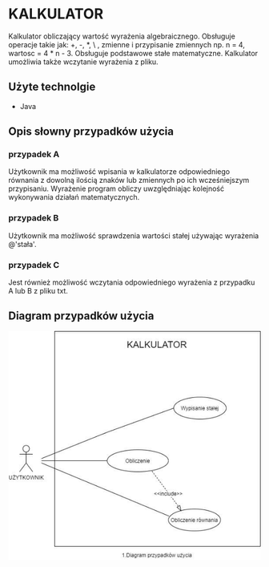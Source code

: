 # KALKULATOR

Kalkulator obliczający wartość wyrażenia algebraicznego. Obsługuje operacje takie jak:
+, -, \*, \\ , zmienne i przypisanie zmiennych np. n = 4, wartosc = 4 * n - 3. Obsługuje podstawowe stałe matematyczne. Kalkulator umożliwia także
wczytanie wyrażenia z pliku.

## Użyte technolgie

- Java

## Opis słowny przypadków użycia

### przypadek A

Użytkownik ma możliwość wpisania w kalkulatorze odpowiedniego równania z dowolną ilością znaków lub zmiennych po ich wcześniejszym przypisaniu. Wyrażenie program obliczy uwzględniając kolejność wykonywania działań matematycznych.

### przypadek B

Użytkownik ma możliwość sprawdzenia wartości stałej używając wyrażenia @'stała'.

### przypadek C

Jest również możliwość wczytania odpowiedniego wyrażenia z przypadku A lub B z pliku txt.

## Diagram przypadków użycia

![Schemat diagramu przypadków użycia](diag_przyp_uzycia.jpg)